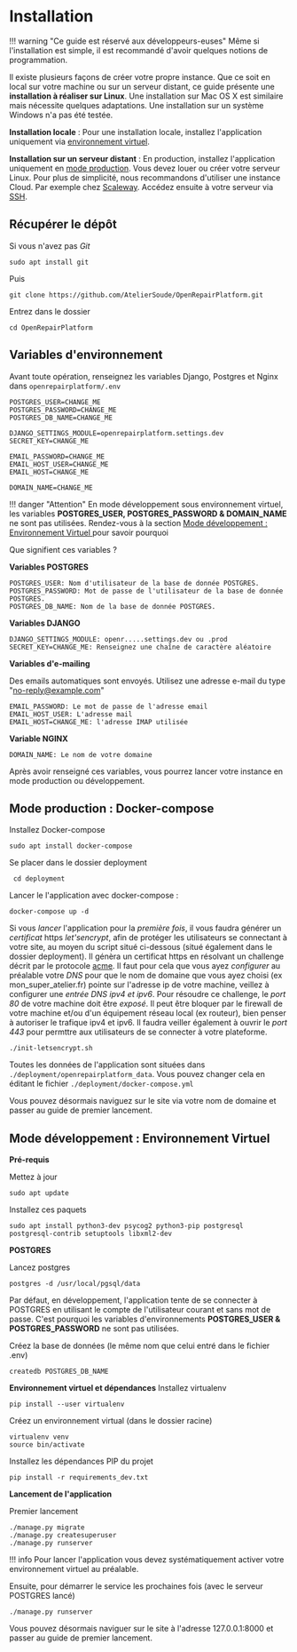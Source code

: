 # Installation

!!! warning "Ce guide est réservé aux développeurs-euses"
    Même si l'installation est simple, il est recommandé d'avoir quelques notions de programmation.

Il existe plusieurs façons de créer votre propre instance. Que ce soit en local sur votre machine ou sur un serveur distant, ce guide présente une **installation à réaliser sur Linux**. Une installation sur Mac OS X est similaire mais nécessite quelques adaptations. Une installation sur un système Windows n'a pas été testée. 

**Installation locale** :
Pour une installation locale, installez l'application uniquement via [environnement virtuel](#mode-developpement-environnement-virtuel). 

**Installation sur un serveur distant** :
En production, installez l'application uniquement en [mode production](#mode-production-docker-compose).
Vous devez louer ou créer votre serveur Linux. Pour plus de simplicité, nous recommandons d'utiliser 
une instance Cloud. Par exemple chez [Scaleway](https://www.scaleway.com/fr/elements/). 
Accédez ensuite à votre serveur via [SSH](https://www.scaleway.com/en/docs/configure-new-ssh-key/). 


## Récupérer le dépôt
Si vous n'avez pas *Git*
```
sudo apt install git
```

Puis
```
git clone https://github.com/AtelierSoude/OpenRepairPlatform.git
```
Entrez dans le dossier
```
cd OpenRepairPlatform
```


## Variables d'environnement 

Avant toute opération, renseignez les variables Django, Postgres et Nginx dans `openrepairplatform/.env` 

```
POSTGRES_USER=CHANGE_ME 
POSTGRES_PASSWORD=CHANGE_ME
POSTGRES_DB_NAME=CHANGE_ME

DJANGO_SETTINGS_MODULE=openrepairplatform.settings.dev
SECRET_KEY=CHANGE_ME

EMAIL_PASSWORD=CHANGE_ME
EMAIL_HOST_USER=CHANGE_ME
EMAIL_HOST=CHANGE_ME

DOMAIN_NAME=CHANGE_ME
```

!!! danger "Attention"
    En mode développement sous environnement virtuel, les variables **POSTGRES_USER, POSTGRES_PASSWORD & DOMAIN_NAME** ne sont pas utilisées. Rendez-vous à la section [Mode développement : Environnement Virtuel ](#mode-developpement-environnement-virtuel) pour savoir pourquoi

Que signifient ces variables ?

**Variables POSTGRES**
```
POSTGRES_USER: Nom d'utilisateur de la base de donnée POSTGRES.
POSTGRES_PASSWORD: Mot de passe de l'utilisateur de la base de donnée POSTGRES.
POSTGRES_DB_NAME: Nom de la base de donnée POSTGRES. 

```

**Variables DJANGO**
```
DJANGO_SETTINGS_MODULE: openr.....settings.dev ou .prod
SECRET_KEY=CHANGE_ME: Renseignez une chaîne de caractère aléatoire 
```

**Variables d'e-mailing**

Des emails automatiques sont envoyés. Utilisez une adresse e-mail du type "no-reply@example.com"
```
EMAIL_PASSWORD: Le mot de passe de l'adresse email
EMAIL_HOST_USER: L'adresse mail 
EMAIL_HOST=CHANGE_ME: l'adresse IMAP utilisée 
```
**Variable NGINX**
```
DOMAIN_NAME: Le nom de votre domaine
```

Après avoir renseigné ces variables, vous pourrez lancer votre instance en mode production ou développement. 


## Mode production : Docker-compose

Installez Docker-compose
```
sudo apt install docker-compose
```

Se placer dans le dossier deployment
```
 cd deployment
```
Lancer le l'application avec docker-compose :

```
docker-compose up -d
```

Si vous *lancer* l'application pour la *première fois*, il vous faudra générer un *certificat* https *let'sencrypt*, afin de protéger les utilisateurs se connectant à votre site, au moyen du script situé ci-dessous (situé également dans le dossier deployment). Il génèra un certificat https en résolvant un challenge décrit par le protocole [acme](https://en.wikipedia.org/wiki/Automated_Certificate_Management_Environment). Il faut pour cela que vous ayez *configurer* au préalable votre *DNS* pour que le nom de domaine que vous ayez choisi (ex mon_super_atelier.fr) pointe sur l'adresse ip de votre machine, veillez à configurer une *entrée DNS ipv4 et ipv6*. Pour résoudre ce challenge, le *port 80* de votre machine doit être *exposé*. Il peut être bloquer par le firewall de votre machine et/ou d'un équipement réseau local (ex routeur), bien penser à autoriser le trafique ipv4 et ipv6. Il faudra veiller également à ouvrir le *port 443* pour permttre aux utilisateurs de se connecter à votre plateforme. 

```
./init-letsencrypt.sh
```

Toutes les données de l'application sont situées dans `./deployment/openrepairplatform_data`. Vous pouvez changer cela en éditant le fichier `./deployment/docker-compose.yml` 

Vous pouvez désormais naviguez sur le site via votre nom de domaine et passer au guide de premier lancement.

## Mode développement : Environnement Virtuel 

**Pré-requis**

Mettez à jour 
```
sudo apt update
```

Installez ces paquets 
```
sudo apt install python3-dev psycog2 python3-pip postgresql postgresql-contrib setuptools libxml2-dev
```

**POSTGRES**

Lancez postgres
```
postgres -d /usr/local/pgsql/data
```
Par défaut, en développement, l'application tente de se connecter à POSTGRES en utilisant le compte de l'utilisateur courant et sans mot de passe. C'est pourquoi les variables d'environnements **POSTGRES_USER & POSTGRES_PASSWORD** ne sont pas utilisées. 

Créez la base de données (le même nom que celui entré dans le fichier .env)
```
createdb POSTGRES_DB_NAME
```

**Environnement virtuel et dépendances**
Installez virtualenv 
```
pip install --user virtualenv
```

Créez un environnement virtual (dans le dossier racine)
```
virtualenv venv
source bin/activate
```

Installez les dépendances PIP du projet 
```
pip install -r requirements_dev.txt 
```

**Lancement de l'application**

Premier lancement 
```
./manage.py migrate
./manage.py createsuperuser
./manage.py runserver
```
!!! info 
    Pour lancer l'application vous devez systématiquement activer votre environnement virtuel au préalable.

Ensuite, pour démarrer le service les prochaines fois (avec le serveur POSTGRES lancé)
```
./manage.py runserver
```

Vous pouvez désormais naviguer sur le site à l'adresse 127.0.0.1:8000 et passer au guide de premier lancement.

